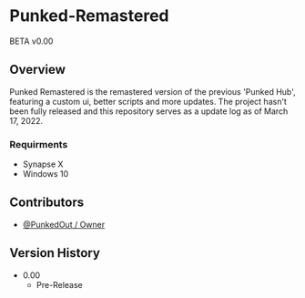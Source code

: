 # Punked-Remastered
BETA v0.00

## Overview

Punked Remastered is the remastered version of the previous 'Punked Hub',
featuring a custom ui, better scripts and more updates.
The project hasn't been fully released and this repository serves as a update log as of March 17, 2022.

### Requirments

* Synapse X
* Windows 10

## Contributors

* [@PunkedOut / Owner](https://github.com/PunkedOut/)

## Version History

* 0.00
    * Pre-Release
